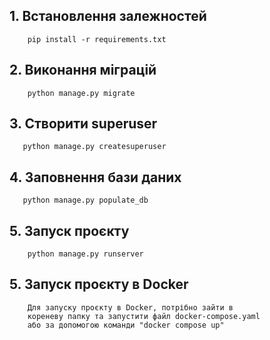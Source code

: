 ## 1. Встановлення залежностей
```
    pip install -r requirements.txt
```
## 2. Виконання міграцій
```
    python manage.py migrate
```
## 3. Створити superuser
```
   python manage.py createsuperuser  
```
## 4. Заповнення бази даних
```
   python manage.py populate_db
```
## 5. Запуск проєкту
```
    python manage.py runserver
```
## 5. Запуск проєкту в Docker
```
    Для запуску проєкту в Docker, потрібно зайти в 
    кореневу папку та запустити файл docker-compose.yaml
    або за допомогою команди "docker compose up"
```
